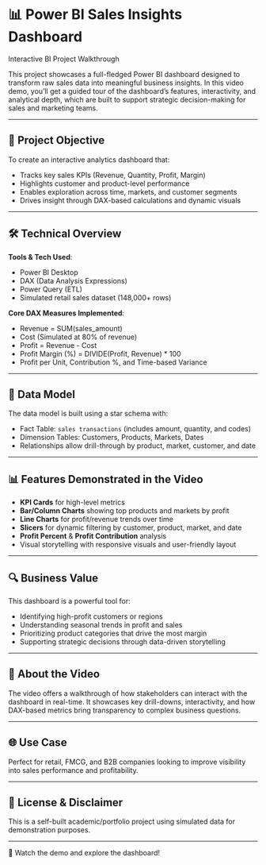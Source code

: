 # 📊 Power BI Sales Insights Dashboard 

Interactive BI Project Walkthrough

This project showcases a full-fledged Power BI dashboard designed to transform raw sales data into meaningful business insights. In this video demo, you’ll get a guided tour of the dashboard’s features, interactivity, and analytical depth, which are built to support strategic decision-making for sales and marketing teams.

---

## 🎯 Project Objective

To create an interactive analytics dashboard that:

- Tracks key sales KPIs (Revenue, Quantity, Profit, Margin)
- Highlights customer and product-level performance
- Enables exploration across time, markets, and customer segments
- Drives insight through DAX-based calculations and dynamic visuals

---

## 🛠 Technical Overview

**Tools & Tech Used**:
- Power BI Desktop
- DAX (Data Analysis Expressions)
- Power Query (ETL)
- Simulated retail sales dataset (148,000+ rows)

**Core DAX Measures Implemented**:
- Revenue = SUM(sales_amount)
- Cost (Simulated at 80% of revenue)
- Profit = Revenue - Cost
- Profit Margin (%) = DIVIDE(Profit, Revenue) * 100
- Profit per Unit, Contribution %, and Time-based Variance

---

## 🧱 Data Model

The data model is built using a star schema with:
- Fact Table: `sales transactions` (includes amount, quantity, and codes)
- Dimension Tables: Customers, Products, Markets, Dates
- Relationships allow drill-through by product, market, customer, and date

---

## 📊 Features Demonstrated in the Video

- **KPI Cards** for high-level metrics
- **Bar/Column Charts** showing top products and markets by profit
- **Line Charts** for profit/revenue trends over time
- **Slicers** for dynamic filtering by customer, product, market, and date
- **Profit Percent** & **Profit Contribution** analysis
- Visual storytelling with responsive visuals and user-friendly layout

---

## 🔍 Business Value

This dashboard is a powerful tool for:
- Identifying high-profit customers or regions
- Understanding seasonal trends in profit and sales
- Prioritizing product categories that drive the most margin
- Supporting strategic decisions through data-driven storytelling

---

## 🎥 About the Video

The video offers a walkthrough of how stakeholders can interact with the dashboard in real-time. It showcases key drill-downs, interactivity, and how DAX-based metrics bring transparency to complex business questions.

---

## 🌐 Use Case

Perfect for retail, FMCG, and B2B companies looking to improve visibility into sales performance and profitability.

---

## 📎 License & Disclaimer

This is a self-built academic/portfolio project using simulated data for demonstration purposes.

---

🎥 Watch the demo and explore the dashboard!  

